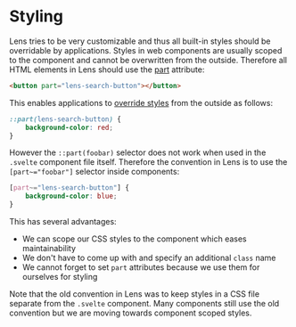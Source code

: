 # Styling

Lens tries to be very customizable and thus all built-in styles should be overridable by applications. Styles in web components are usually scoped to the component and cannot be overwritten from the outside. Therefore all HTML elements in Lens should use the [part](https://developer.mozilla.org/en-US/docs/Web/HTML/Reference/Global_attributes/part) attribute:

```html
<button part="lens-search-button"></button>
```

This enables applications to [override styles](./guide/overwriting-styles.md) from the outside as follows:

```css
::part(lens-search-button) {
    background-color: red;
}
```

However the `::part(foobar)` selector does not work when used in the `.svelte` component file itself. Therefore the convention in Lens is to use the `[part~="foobar"]` selector inside components:

```css
[part~="lens-search-button"] {
    background-color: blue;
}
```

This has several advantages:

- We can scope our CSS styles to the component which eases maintainability
- We don't have to come up with and specify an additional `class` name
- We cannot forget to set `part` attributes because we use them for ourselves for styling

Note that the old convention in Lens was to keep styles in a CSS file separate from the `.svelte` component. Many components still use the old convention but we are moving towards component scoped styles.
